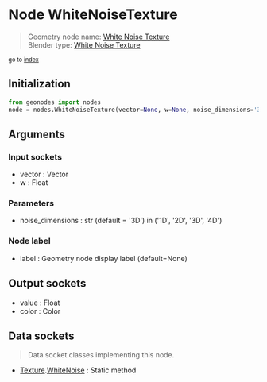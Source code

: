 
# Node WhiteNoiseTexture

> Geometry node name: [White Noise Texture](https://docs.blender.org/manual/en/latest/modeling/geometry_nodes/material/white_noise_texture.html)<br>
  Blender type: [White Noise Texture](https://docs.blender.org/api/current/bpy.types.ShaderNodeTexWhiteNoise.html)
  
<sub>go to [index](/docs/index.md)</sub>

## Initialization

```python
from geonodes import nodes
node = nodes.WhiteNoiseTexture(vector=None, w=None, noise_dimensions='3D', label=None)
```



## Arguments


### Input sockets

- vector : Vector
- w : Float

### Parameters

- noise_dimensions : str (default = '3D') in ('1D', '2D', '3D', '4D')

### Node label

- label : Geometry node display label (default=None)

## Output sockets

- value : Float
- color : Color

## Data sockets

> Data socket classes implementing this node.
  
  
- [Texture](/docs/sockets/Texture.md).[WhiteNoise](/docs/sockets/Texture.md#whitenoise) : Static method
  
